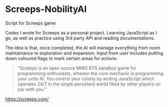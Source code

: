# Screeps-NobilityAI
Script for Screeps game

Codes I wrote for Screeps as a personal project. Learning JavaScript as I go, as well as practice using 3rd party API and reading documentations.

The idea is that, once completed, the AI will manage everything from room maintainance to exploration and expansion.
Input from user includes putting down coloured flags to mark certain areas for actions.

> "Screeps is an open source MMO RTS sandbox game for programming enthusiasts, wherein the core mechanic is programming your
> units AI. You control your colony by writing JavaScript which operates 24/7 in the single persistent world filled by other
> players on par with you."

https://screeps.com/
